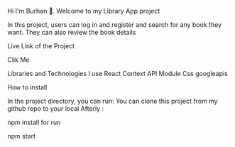 Hi I'm Burhan 👋. Welcome to my Library App project

In this project, users can log in and register and search for any book they want. They can also review the book details


Live Link of the Project

Clik Me

Libraries and Technologies I use
React
Context API
Module Css
googleapis

How to install

In the project directory, you can run:
You can clone this project from my github repo to your local Afterly :

npm install
for run

npm start
